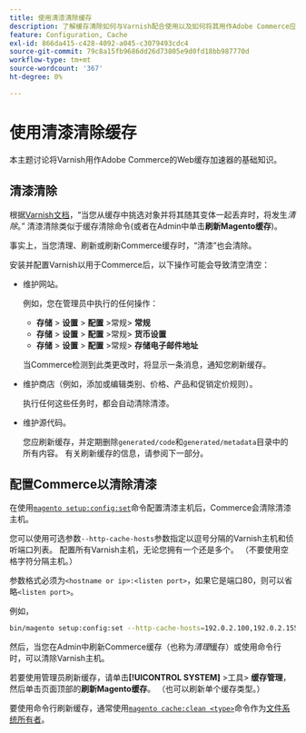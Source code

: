 ```yaml
---
title: 使用清漆清除缓存
description: 了解缓存清除如何与Varnish配合使用以及如何将其用作Adobe Commerce应用程序的Web缓存加速器。
feature: Configuration, Cache
exl-id: 866da415-c428-4092-a045-c3079493cdc4
source-git-commit: 79c8a15fb9686dd26d73805e9d0fd18bb987770d
workflow-type: tm+mt
source-wordcount: '367'
ht-degree: 0%

---
```


# 使用清漆清除缓存

本主题讨论将Varnish用作Adobe Commerce的Web缓存加速器的基础知识。

## 清漆清除

根据[Varnish文档](https://www.varnish-cache.org/docs/trunk/users-guide/purging.html)，“当您从缓存中挑选对象并将其随其变体一起丢弃时，将发生&#x200B;*清除*。” 清漆清除类似于缓存清除命令(或者在Admin中单击&#x200B;**刷新Magento缓存**)。

事实上，当您清理、刷新或刷新Commerce缓存时，“清漆”也会清除。

安装并配置Varnish以用于Commerce后，以下操作可能会导致清空清空：

- 维护网站。

  例如，您在管理员中执行的任何操作：

   - **存储** > **设置** > **配置** >常规> **常规**
   - **存储** > **设置** > **配置** >常规> **货币设置**
   - **存储** > **设置** > **配置** >常规> **存储电子邮件地址**

  当Commerce检测到此类更改时，将显示一条消息，通知您刷新缓存。

- 维护商店（例如，添加或编辑类别、价格、产品和促销定价规则）。

  执行任何这些任务时，都会自动清除清漆。

- 维护源代码。

  您应刷新缓存，并定期删除`generated/code`和`generated/metadata`目录中的所有内容。 有关刷新缓存的信息，请参阅下一部分。

## 配置Commerce以清除清漆

在使用[`magento setup:config:set`](https://experienceleague.adobe.com/zh-hans/docs/commerce-operations/tools/cli-reference/commerce-on-premises#setupconfigset)命令配置清漆主机后，Commerce会清除清漆主机。

您可以使用可选参数`--http-cache-hosts`参数指定以逗号分隔的Varnish主机和侦听端口列表。 配置所有Varnish主机，无论您拥有一个还是多个。 （不要使用空格字符分隔主机。）

参数格式必须为`<hostname or ip>:<listen port>`，如果它是端口80，则可以省略`<listen port>`。

例如，

```bash
bin/magento setup:config:set --http-cache-hosts=192.0.2.100,192.0.2.155:6081
```

然后，当您在Admin中刷新Commerce缓存（也称为&#x200B;*清理*&#x200B;缓存）或使用命令行时，可以清除Varnish主机。

若要使用管理员刷新缓存，请单击&#x200B;**[!UICONTROL SYSTEM]** >工具> **缓存管理**，然后单击页面顶部的&#x200B;**刷新Magento缓存**。 （也可以刷新单个缓存类型。）

要使用命令行刷新缓存，通常使用[`magento cache:clean <type>`](../cli/manage-cache.md#clean-and-flush-cache-types)命令作为[文件系统所有者](../../installation/prerequisites/file-system/overview.md)。
